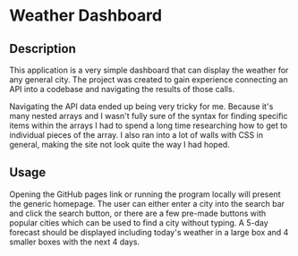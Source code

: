 # Weather Dashboard

## Description

This application is a very simple dashboard that can display the weather for any general city. 
The project was created to gain experience connecting an API into a codebase and navigating the results of those calls.

Navigating the API data ended up being very tricky for me. Because it's many nested arrays and I wasn't fully sure of the syntax for finding specific items within the arrays I had to spend a long time researching how to get to individual pieces of the array. I also ran into a lot of walls with CSS in general, making the site not look quite the way I had hoped.

## Usage

Opening the GitHub pages link or running the program locally will present the generic homepage. The user can either enter a city into the search bar and click the search button, or there are a few pre-made buttons with popular cities which can be used to find a city without typing. A 5-day forecast should be displayed including today's weather in a large box and 4 smaller boxes with the next 4 days.
